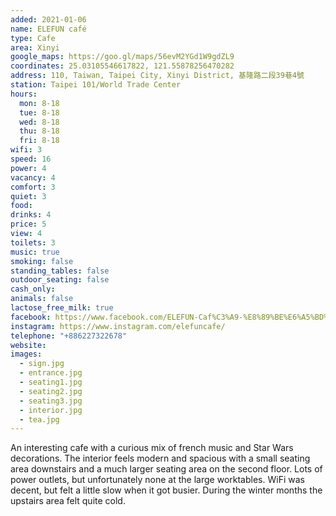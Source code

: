 ```yaml
---
added: 2021-01-06
name: ELEFUN café
type: Cafe
area: Xinyi
google_maps: https://goo.gl/maps/56evM2YGd1W9gdZL9
coordinates: 25.03105546617822, 121.55878256470282
address: 110, Taiwan, Taipei City, Xinyi District, 基隆路二段39巷4號
station: Taipei 101/World Trade Center
hours:
  mon: 8-18
  tue: 8-18
  wed: 8-18
  thu: 8-18
  fri: 8-18
wifi: 3
speed: 16
power: 4
vacancy: 4
comfort: 3
quiet: 3
food: 
drinks: 4
price: 5
view: 4
toilets: 3
music: true
smoking: false
standing_tables: false
outdoor_seating: false
cash_only: 
animals: false
lactose_free_milk: true
facebook: https://www.facebook.com/ELEFUN-Caf%C3%A9-%E8%89%BE%E6%A5%BD%E5%92%96%E5%95%A1-1739937062991816/
instagram: https://www.instagram.com/elefuncafe/
telephone: "+886227322678"
website: 
images:
  - sign.jpg
  - entrance.jpg
  - seating1.jpg
  - seating2.jpg
  - seating3.jpg
  - interior.jpg
  - tea.jpg
---
```


An interesting cafe with a curious mix of french music and Star Wars decorations. The interior feels modern and spacious with a small seating area downstairs and a much larger seating area on the second floor. Lots of power outlets, but unfortunately none at the large worktables. WiFi was decent, but felt a little slow when it got busier. During the winter months the upstairs area felt quite cold.
